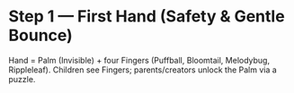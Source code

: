 # Step 1 — First Hand (Safety & Gentle Bounce)
Hand = Palm (Invisible) + four Fingers (Puffball, Bloomtail, Melodybug, Rippleleaf).
Children see Fingers; parents/creators unlock the Palm via a puzzle.
